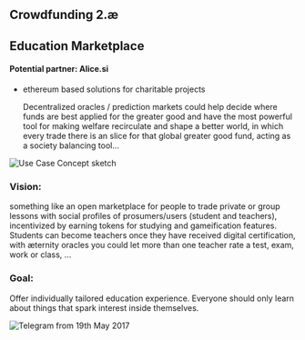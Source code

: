 ## Crowdfunding 2.æ


## Education Marketplace
#### Potential partner: Alice.si 
* ethereum based solutions for charitable projects 
    
    Decentralized oracles / prediction markets could help decide where funds are best applied for the greater good and have the most powerful tool for making welfare recirculate and shape a better world, in which every trade there is an slice for that global greater good fund, acting as a society balancing tool...


![Use Case Concept sketch](https://github.com/aeternity/wiki/blob/master/AE-Crowdfund.png)

### Vision:

something like an open marketplace for people to trade private or group lessons with social profiles of prosumers/users (student and teachers), incentivized by earning tokens for studying and gameification features. 
Students can become teachers once they have received digital certification, with æternity oracles you could let more than one teacher rate a test, exam, work or class, ...

### Goal:

Offer individually tailored education experience. Everyone should only learn about things that spark interest inside themselves.

![Telegram from 19th May 2017](https://github.com/aeternity/wiki/blob/master/Screen%20Shot%202017-05-19%20at%207.58.30%20PM.png)
